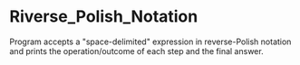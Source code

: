 # Riverse_Polish_Notation
Program accepts a "space-delimited" expression in reverse-Polish notation and prints the operation/outcome of each step and the final answer.
